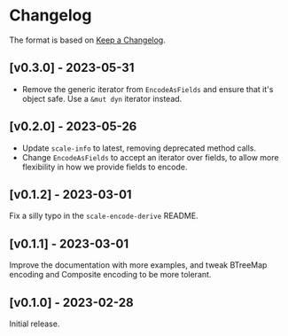# Changelog

The format is based on [Keep a Changelog].

[Keep a Changelog]: http://keepachangelog.com/en/1.0.0/

## [v0.3.0] - 2023-05-31

- Remove the generic iterator from `EncodeAsFields` and ensure that it's object safe. Use a `&mut dyn` iterator instead.

## [v0.2.0] - 2023-05-26

- Update `scale-info` to latest, removing deprecated method calls.
- Change `EncodeAsFields` to accept an iterator over fields, to allow more flexibility in how we provide fields to encode.

## [v0.1.2] - 2023-03-01

Fix a silly typo in the `scale-encode-derive` README.

## [v0.1.1] - 2023-03-01

Improve the documentation with more examples, and tweak BTreeMap encoding and Composite encoding to be more tolerant.

## [v0.1.0] - 2023-02-28

Initial release.